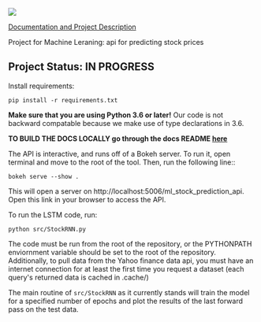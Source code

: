 ![](https://github.com/duncanmazza/moneymaker/workflows/Build%20Status/badge.svg)

[Documentation and Project Description](https://duncanmazza.github.io/ml_stock_prediction_api/index.html)

Project for Machine Leraning: api for predicting stock prices

## Project Status: IN PROGRESS 

Install requirements:
```shell script
pip install -r requirements.txt
```

**Make sure that you are using Python 3.6 or later!** Our code is not backward compatable because we make use of type declarations in 3.6.

**TO BUILD THE DOCS LOCALLY go through the docs README [here](docsrc/README.md)**

The API is interactive, and runs off of a Bokeh server. To run it, open terminal and move to the root of the tool. Then, run the following line::

	bokeh serve --show .

This will open a server on http://localhost:5006/ml_stock_prediction_api. Open this link in your browser to access the API.


To run the LSTM code, run:
```shell script
python src/StockRNN.py
```

The code must be run from the root of the repository, or the PYTHONPATH enviornment variable should be set to the root of the repository. Additionally, to pull data from the Yahoo finance data api, you must have an internet connection for at least the first time you request a dataset (each query's returned data is cached in .cache/)

The main routine of `src/StockRNN` as it currently stands will train the model for a specified number of epochs and plot the results of the last forward pass on the test data. 
